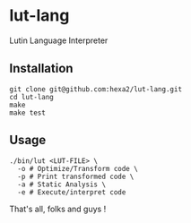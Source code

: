 lut-lang
========

Lutin Language Interpreter

Installation
------------

```
git clone git@github.com:hexa2/lut-lang.git
cd lut-lang
make
make test
```

Usage
-----

```
./bin/lut <LUT-FILE> \
  -o # Optimize/Transform code \
  -p # Print transformed code \
  -a # Static Analysis \
  -e # Execute/interpret code
```

That's all, folks and guys !
